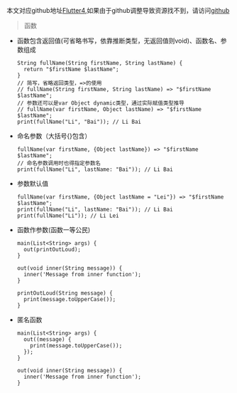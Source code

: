 本文对应github地址[Flutter4](https://github.com/DDYFlutter/LearnFlutter/blob/master/Flutter004.md),如果由于github调整导致资源找不到，请访问[github](https://github.com/DDYFlutter/LearnFlutter)


> 函数

* 函数包含返回值(可省略书写，依靠推断类型，无返回值则void)、函数名、参数组成

	```
	String fullName(String firstName, String lastName) {
	  return "$firstName $lastName";
	}
	// 简写，省略返回类型，=>的使用
	// fullName(String firstName, String lastName) => "$firstName $lastName";
	// 参数还可以是var Object dynamic类型，通过实际赋值类型推导
	// fullName(var firstName, Object lastName) => "$firstName $lastName";
	print(fullName("Li", "Bai")); // Li Bai
	```

* 命名参数（大括号{}包含）

	```
	fullName(var firstName, {Object lastName}) => "$firstName $lastName";
	// 命名参数调用时也得指定参数名
	print(fullName("Li", lastName: "Bai")); // Li Bai
	```

* 参数默认值

	```
	fullName(var firstName, {Object lastName = "Lei"}) => "$firstName $lastName";
	print(fullName("Li", lastName: "Bai")); // Li Bai
	print(fullName("Li")); // Li Lei
	```

* 函数作参数(函数一等公民)

	```
	main(List<String> args) {
	  out(printOutLoud);
	}
	 
	out(void inner(String message)) {
	  inner('Message from inner function');
	}
	 
	printOutLoud(String message) {
	  print(message.toUpperCase());
	}
	```
* 匿名函数

	```
	main(List<String> args) {
	  out((message) {
	    print(message.toUpperCase());
	  });
	}
	 
	out(void inner(String message)) {
	  inner('Message from inner function');
	}
	```






















































































































